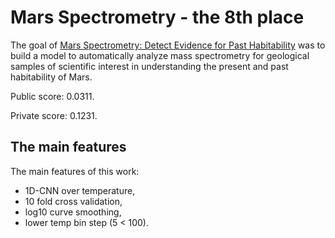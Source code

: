 # Mars Spectrometry - the 8th place

The goal of [Mars Spectrometry: Detect Evidence for Past Habitability](https://www.drivendata.org/competitions/93/nasa-mars-spectrometry/) was to build a model to automatically analyze mass spectrometry for geological samples of scientific interest in understanding the present and past habitability of Mars.

Public score: 0.0311.

Private score: 0.1231.

## The main features

The main features of this work:
 - 1D-CNN over temperature,
 - 10 fold cross validation,
 - log10 curve smoothing,
 - lower temp bin step (5 < 100).
